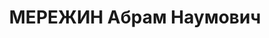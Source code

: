 ---
title: МЕРЕЖИН Абрам Наумович
description: (1880 –1937), политический деятель, публицист. Получил традиц. еврейское
  религ. образование. В обществ. деятельности выступал как сионист и гебраист. В нач.
  1900-х гг. преподавал в Одессе в школах ОПЕ, ввел преподавание идиша в Одесском
  сиротском доме. Один из создателей изд-ва «Блимелех» (Одесса), выпускавшего кн.
  для детей. Сотрудничал в одесской рус. газ. После Февр. рев-ции 1917 порвал с сионистами,
  вступил в Бунд, был его представителем в еврейской общине и гор. совете Одессы,
  автор брошюры «Бунд и сионизм» (Одесса, 1917, изд. на идише и рус. яз.), печатался
  в бундовских газ. М. – один из инициаторов создания Комбунда. В 1919 на подпольной
  работе в Житомире и др. гор. Украины. После окончания Гражд. войны переехал в Москву,
  где стал одним из рук. Центр, бюро Ев-секций при ЦК РКП(б), затем секр. Комиссии
  по земельному устройству трудящихся евреев при ВЦИК. В кон. 1920-х – нач. 1930-х
  гг. М. опубл. в периодич. печати ряд ст. в поддержку дальневост. проекта созд. еврейской
  автономии, в 1930 издал брошюру «Что такое Биробиджан» (на идише и рус. яз.). Именем
  М. в 1920–30-х гг. назван ряд еврейских поселений в Крыму и в еврейских нац. р-нах
  Украины. М. печатался в газ. «Коммунистишс фон» (Киев), журн. «Юнгвалд», ред. (совм.
  с М.И.Литваковым газ. «Дер эмес» (Москва). Репрессирован.
---